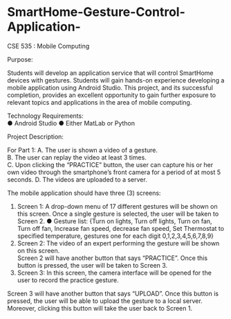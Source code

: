 # SmartHome-Gesture-Control-Application-
CSE 535 : Mobile Computing


Purpose:  

Students will develop an application service that will control SmartHome devices with gestures. 
Students will gain hands-on experience developing a mobile application using Android Studio. 
This project, and its successful completion, provides an excellent opportunity to gain further 
exposure to relevant topics and applications in the area of mobile computing. 

Technology Requirements:  
● Android Studio 
● Either MatLab or Python 

Project Description:  

For Part 1: 
A. The user is shown a video of a gesture.  
B. The user can replay the video at least 3 times.  
C. Upon clicking the “PRACTICE” button, the user can capture his or her own video through 
the smartphone’s front camera for a period of at most 5 seconds. 
D. The videos are uploaded to a server. 

The mobile application should have three (3) screens: 
1. Screen 1:​ A drop-down menu of 17 different gestures will be shown on this screen. 
Once a single gesture is selected, the user will be taken to Screen 2.
● Gesture list: {Turn on lights, Turn off lights, Turn on fan, Turn off fan, Increase fan 
speed, decrease fan speed, Set Thermostat to specified temperature, gestures 
one for each digit 0,1,2,3,4,5,6,7,8,9} 
2. Screen 2:​ The video of an expert performing the gesture will be shown on this screen.  
Screen 2 will have another button that says “PRACTICE”. Once this button is pressed, 
the user will be taken to Screen 3. 
3. Screen 3:​ In this screen, the camera interface will be opened for the user to record the 
practice gesture.
 
Screen 3 will have another button that says “UPLOAD”. Once this button is pressed, the 
user will be able to upload the gesture to a local server. Moreover, clicking this button 
will take the user back to Screen 1. 
 

